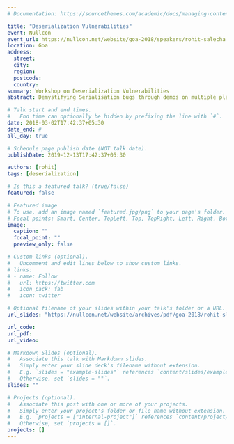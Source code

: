 ```yaml
---
# Documentation: https://sourcethemes.com/academic/docs/managing-content/

title: "Deserialization Vulnerabilities"
event: Nullcon
event_url: https://nullcon.net/website/goa-2018/speakers/rohit-salecha.php
location: Goa
address:
  street:
  city: 
  region:
  postcode:
  country:
summary: Workshop on Deserialization Vulnerabilities
abstract: Demystifying Serialisation bugs through demos on multiple platforms with relevant use cases which will provide a greater understanding of the vulnerability and ways to find and mitigate it.

# Talk start and end times.
#   End time can optionally be hidden by prefixing the line with `#`.
date: 2018-03-02T17:42:37+05:30
date_end: #
all_day: true

# Schedule page publish date (NOT talk date).
publishDate: 2019-12-13T17:42:37+05:30

authors: [rohit]
tags: [deserialization]

# Is this a featured talk? (true/false)
featured: false

# Featured image
# To use, add an image named `featured.jpg/png` to your page's folder. 
# Focal points: Smart, Center, TopLeft, Top, TopRight, Left, Right, BottomLeft, Bottom, BottomRight.
image:
  caption: ""
  focal_point: ""
  preview_only: false

# Custom links (optional).
#   Uncomment and edit lines below to show custom links.
# links:
# - name: Follow
#   url: https://twitter.com
#   icon_pack: fab
#   icon: twitter

# Optional filename of your slides within your talk's folder or a URL.
url_slides: "https://nullcon.net/website/archives/pdf/goa-2018/rohit-slides.pdf"

url_code:
url_pdf:
url_video:

# Markdown Slides (optional).
#   Associate this talk with Markdown slides.
#   Simply enter your slide deck's filename without extension.
#   E.g. `slides = "example-slides"` references `content/slides/example-slides.md`.
#   Otherwise, set `slides = ""`.
slides: ""

# Projects (optional).
#   Associate this post with one or more of your projects.
#   Simply enter your project's folder or file name without extension.
#   E.g. `projects = ["internal-project"]` references `content/project/deep-learning/index.md`.
#   Otherwise, set `projects = []`.
projects: []
---
```


